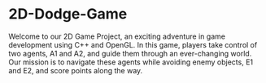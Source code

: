 # 2D-Dodge-Game 
Welcome to our 2D Game Project, an exciting adventure in game development using C++ and OpenGL. In this game, players take control of two agents, A1 and A2, and guide them through an ever-changing world. Our mission is to navigate these agents while avoiding enemy objects, E1 and E2, and score points along the way.
